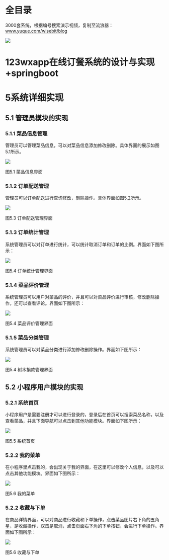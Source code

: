 # 全目录

3000套系统，根据编号搜索演示视频，复制至流浪器：www.yuque.com/wisebit/blog


![](https://bitwise.oss-cn-heyuan.aliyuncs.com/2024/11/06/qq_wechat.png)
# 123wxapp在线订餐系统的设计与实现+springboot
# 5系统详细实现
## 5.1 管理员模块的实现
### 5.1.1 菜品信息管理
管理员可以管理菜品信息，可以对菜品信息添加修改删除。具体界面的展示如图5.1所示。

![](/md/blog.011.png)

图5.1 菜品信息界面
### 5.1.2 订单配送管理
管理员可以订单配送进行查询修改，删除操作。具体界面如图5.2所示。

![](/md/blog.012.png)

图5.3 订单配送管理界面
### 5.1.3 订单统计管理
系统管理员可以对订单进行统计，可以统计取消订单和订单的比例。界面如下图所示：

![](/md/blog.013.png)

图5.4 订单统计管理界面
### 5.1.4 菜品评价管理
系统管理员可以用户对菜品的评价，并且可以对菜品评价进行审核，修改删除操作，还可以查看评论。界面如下图所示：

![](/md/blog.014.png)

图5.4 菜品评价管理界面
### 5.1.5 菜品分类管理
系统管理员可以对菜品分类进行添加修改删除操作。界面如下图所示：

![](/md/blog.015.png)

图5.4 树木捐款管理界面





## 5.2 小程序用户模块的实现
### 5.2.1 系统首页
小程序用户是需要注册才可以进行登录的，登录后在首页可以搜索菜品名称，以及查看菜品，并且下面导航可以点击到其他功能模块。界面如下图所示：

![](/md/blog.016.png)

图5.5 系统首页
### 5.2.2 我的菜单
在小程序里点击我的，会出现关于我的界面，在这里可以修改个人信息，以及可以点击其他功能模块。界面如下图所示：

![](/md/blog.017.png)

图5.6 我的菜单
### 5.2.2 收藏与下单
在商品详情界面，可以对商品进行收藏和下单操作，点击菜品图片右下角的五角星，是收藏操作，双击是取消，点击页面右下角的下单按钮，会进行下单操作。界面如下图所示：

![](/md/blog.018.png)

图5.6 收藏与下单



















